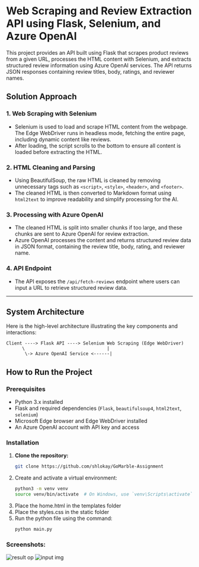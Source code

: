 # Web Scraping and Review Extraction API using Flask, Selenium, and Azure OpenAI

This project provides an API built using Flask that scrapes product reviews from a given URL, processes the HTML content with Selenium, and extracts structured review information using Azure OpenAI services. The API returns JSON responses containing review titles, body, ratings, and reviewer names.

## Solution Approach

### 1. Web Scraping with Selenium
   - Selenium is used to load and scrape HTML content from the webpage. The Edge WebDriver runs in headless mode, fetching the entire page, including dynamic content like reviews.
   - After loading, the script scrolls to the bottom to ensure all content is loaded before extracting the HTML.

### 2. HTML Cleaning and Parsing
   - Using BeautifulSoup, the raw HTML is cleaned by removing unnecessary tags such as `<script>`, `<style>`, `<header>`, and `<footer>`.
   - The cleaned HTML is then converted to Markdown format using `html2text` to improve readability and simplify processing for the AI.

### 3. Processing with Azure OpenAI
   - The cleaned HTML is split into smaller chunks if too large, and these chunks are sent to Azure OpenAI for review extraction.
   - Azure OpenAI processes the content and returns structured review data in JSON format, containing the review title, body, rating, and reviewer name.

### 4. API Endpoint
   - The API exposes the `/api/fetch-reviews` endpoint where users can input a URL to retrieve structured review data.

---

## System Architecture

Here is the high-level architecture illustrating the key components and interactions:

```plaintext
Client ----> Flask API ----> Selenium Web Scraping (Edge WebDriver)
      \                               |
       \-> Azure OpenAI Service <------|
```

## How to Run the Project

### Prerequisites
- Python 3.x installed
- Flask and required dependencies (`Flask`, `beautifulsoup4`, `html2text`, `selenium`)
- Microsoft Edge browser and Edge WebDriver installed
- An Azure OpenAI account with API key and access

### Installation

1. **Clone the repository:**
   ```bash
   git clone https://github.com/shlokay/GoMarble-Assignment
    ```
2. Create and activate a virtual environment:
   ```bash
   python3 -m venv venv
   source venv/bin/activate  # On Windows, use `venv\Scripts\activate`
   ```
3. Place the home.html in the templates folder
4. Place the styles.css in the static folder
5. Run the python file using the command:
   ```bash
   python main.py
   ```
### Screenshots:

![result op](https://github.com/user-attachments/assets/b645e307-e19e-4ed8-9090-cc2aabc186b2)
![input img](https://github.com/user-attachments/assets/e85b7f6f-27ed-455f-8200-531012354f78)
